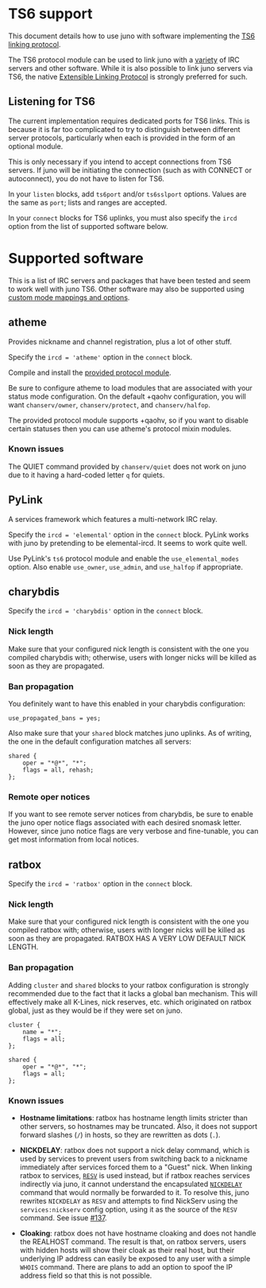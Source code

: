 # TS6 support

This document details how to use juno with software implementing the
[TS6 linking protocol](technical/ts6.md).

The TS6 protocol module can be used to link juno with a
[variety](#supported-software) of IRC servers and other software. While
it is also possible to link juno servers via TS6, the native
[Extensible Linking Protocol](technical/jelp.md) is strongly preferred for such.

## Listening for TS6

The current implementation requires dedicated ports for TS6 links. This is
because it is far too complicated to try to distinguish between different server
protocols, particularly when each is provided in the form of an optional module.

This is only necessary if you intend to accept connections from TS6 servers. If
juno will be initiating the connection (such as with CONNECT or autoconnect),
you do not have to listen for TS6.

In your `listen` blocks, add `ts6port` and/or `ts6sslport` options. Values are
the same as `port`; lists and ranges are accepted.

In your `connect` blocks for TS6 uplinks, you must also specify the `ircd`
option from the list of supported software below.

# Supported software

This is a list of IRC servers and packages that have been tested and seem to
work well with juno TS6. Other software may also be supported using
[custom mode mappings and options](technical/ts6.md#mode-definitions-and-ircd-specific-options).

## atheme

Provides nickname and channel registration, plus a lot of other stuff.

Specify the `ircd = 'atheme'` option in the `connect` block.

Compile and install the
[provided protocol module](https://github.com/cooper/juno/blob/master/extra/atheme/juno.c).

Be sure to configure atheme to load modules that are associated with your status
mode configuration. On the default +qaohv configuration, you will want
`chanserv/owner`, `chanserv/protect`, and `chanserv/halfop`.

The provided protocol module supports +qaohv, so if you want to disable certain
statuses then you can use atheme's protocol mixin modules.

### Known issues

The QUIET command provided by `chanserv/quiet` does not work on juno due to it
having a hard-coded letter `q` for quiets.

## PyLink

A services framework which features a multi-network IRC relay.

Specify the `ircd = 'elemental'` option in the `connect` block. PyLink works
with juno by pretending to be elemental-ircd. It seems to work quite well.

Use PyLink's `ts6` protocol module and enable the `use_elemental_modes` option.
Also enable `use_owner`, `use_admin`, and `use_halfop` if appropriate.

## charybdis

Specify the `ircd = 'charybdis'` option in the `connect` block.

### Nick length

Make sure that your configured nick length is consistent with the one you
compiled charybdis with; otherwise, users with longer nicks will be killed
as soon as they are propagated.

### Ban propagation

You definitely want to have this enabled in your charybdis configuration:

```
use_propagated_bans = yes;
```

Also make sure that your `shared` block matches juno uplinks. As of writing, the
one in the default configuration matches all servers:

```
shared {
	oper = "*@*", "*";
	flags = all, rehash;
};
```

### Remote oper notices

If you want to see remote server notices from charybdis, be sure to enable
the juno oper notice flags associated with each desired snomask letter.
However, since juno notice flags are very verbose and fine-tunable, you can get
most information from local notices.

## ratbox

Specify the `ircd = 'ratbox'` option in the `connect` block.

### Nick length

Make sure that your configured nick length is consistent with the one you
compiled ratbox with; otherwise, users with longer nicks will be killed
as soon as they are propagated. RATBOX HAS A VERY LOW DEFAULT NICK LENGTH.

### Ban propagation

Adding `cluster` and `shared` blocks to your ratbox configuration is strongly
recommended due to the fact that it lacks a global ban mechanism.
This will effectively make all K-Lines, nick reserves, etc. which originated
on ratbox global, just as they would be if they were set on juno.

```
cluster {
	name = "*";
	flags = all;
};

shared {
	oper = "*@*", "*";
	flags = all;
};
```

### Known issues

* __Hostname limitations__: ratbox has hostname length limits stricter than
other servers, so hostnames may be truncated. Also, it does not support
forward slashes (`/`) in hosts, so they are rewritten as dots (`.`).

* __NICKDELAY__: ratbox does not support a nick delay command, which is used by
services to prevent users from switching back to a nickname immediately after
services forced them to a "Guest" nick. When linking ratbox to services,
[`RESV`](technical/ts6.md#resv) is used instead, but if ratbox reaches services
indirectly via juno, it cannot understand the encapsulated
[`NICKDELAY`](techincal/ts6.md#nickdelay) command that would normally be
forwarded to it. To resolve this, juno rewrites `NICKDELAY` as `RESV` and
attempts to find NickServ using the `services:nickserv` config option, using it
as the source of the `RESV` command. See issue
[#137]( https://github.com/cooper/juno/issues/137).

* __Cloaking__: ratbox does not have hostname cloaking and does not handle the
REALHOST command. The result is that, on ratbox servers, users with hidden hosts
will show their cloak as their real host, but their underlying IP address can
easily be exposed to any user with a simple `WHOIS` command. There are plans to
add an option to spoof the IP address field so that this is not possible.
